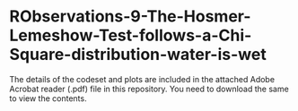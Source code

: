 # RObservations-9-The-Hosmer-Lemeshow-Test-follows-a-Chi-Square-distribution-water-is-wet

The details of the codeset and plots are included in the attached Adobe Acrobat reader (.pdf) file in this repository. 
You need to download the same to view the contents.

